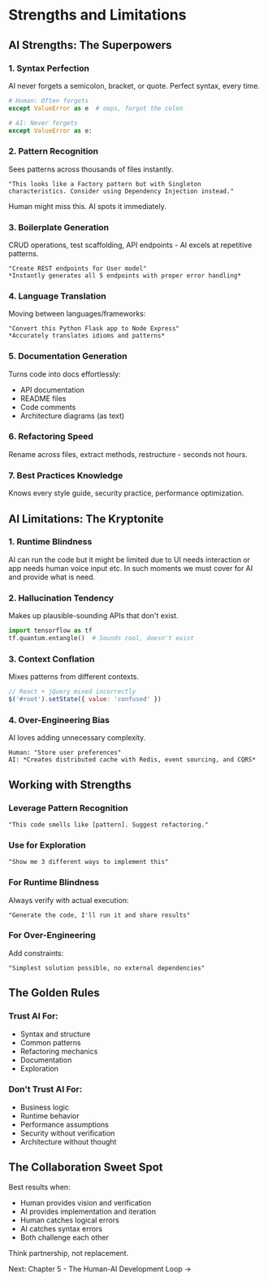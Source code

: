 # Strengths and Limitations

## AI Strengths: The Superpowers

### 1. Syntax Perfection
AI never forgets a semicolon, bracket, or quote. Perfect syntax, every time.

```python
# Human: Often forgets
except ValueError as e  # oops, forgot the colon

# AI: Never forgets
except ValueError as e:
```

### 2. Pattern Recognition
Sees patterns across thousands of files instantly.

```
"This looks like a Factory pattern but with Singleton 
characteristics. Consider using Dependency Injection instead."
```

Human might miss this. AI spots it immediately.

### 3. Boilerplate Generation
CRUD operations, test scaffolding, API endpoints - AI excels at repetitive patterns.

```
"Create REST endpoints for User model"
*Instantly generates all 5 endpoints with proper error handling*
```

### 4. Language Translation
Moving between languages/frameworks:

```
"Convert this Python Flask app to Node Express"
*Accurately translates idioms and patterns*
```

### 5. Documentation Generation
Turns code into docs effortlessly:
- API documentation
- README files
- Code comments
- Architecture diagrams (as text)

### 6. Refactoring Speed
Rename across files, extract methods, restructure - seconds not hours.

### 7. Best Practices Knowledge
Knows every style guide, security practice, performance optimization.

## AI Limitations: The Kryptonite



### 1. Runtime Blindness

AI can run the code but it might be limited due to UI needs interaction or app needs human voice input etc. 
In such moments we must cover for AI and provide what is need. 


### 2. Hallucination Tendency
Makes up plausible-sounding APIs that don't exist.

```python
import tensorflow as tf
tf.quantum.entangle()  # Sounds cool, doesn't exist
```

### 3. Context Conflation
Mixes patterns from different contexts.

```javascript
// React + jQuery mixed incorrectly
$('#root').setState({ value: 'confused' })
```

### 4. Over-Engineering Bias
AI loves adding unnecessary complexity.

```
Human: "Store user preferences"
AI: *Creates distributed cache with Redis, event sourcing, and CQRS*
```

## Working with Strengths

### Leverage Pattern Recognition
```
"This code smells like [pattern]. Suggest refactoring."
```

### Use for Exploration
```
"Show me 3 different ways to implement this"
```


### For Runtime Blindness
Always verify with actual execution:
```
"Generate the code, I'll run it and share results"
```

### For Over-Engineering
Add constraints:
```
"Simplest solution possible, no external dependencies"
```

## The Golden Rules

### Trust AI For:
- Syntax and structure
- Common patterns
- Refactoring mechanics
- Documentation
- Exploration

### Don't Trust AI For:
- Business logic
- Runtime behavior  
- Performance assumptions
- Security without verification
- Architecture without thought


## The Collaboration Sweet Spot

Best results when:
- Human provides vision and verification
- AI provides implementation and iteration
- Human catches logical errors
- AI catches syntax errors
- Both challenge each other

Think partnership, not replacement.

Next: Chapter 5 - The Human-AI Development Loop →